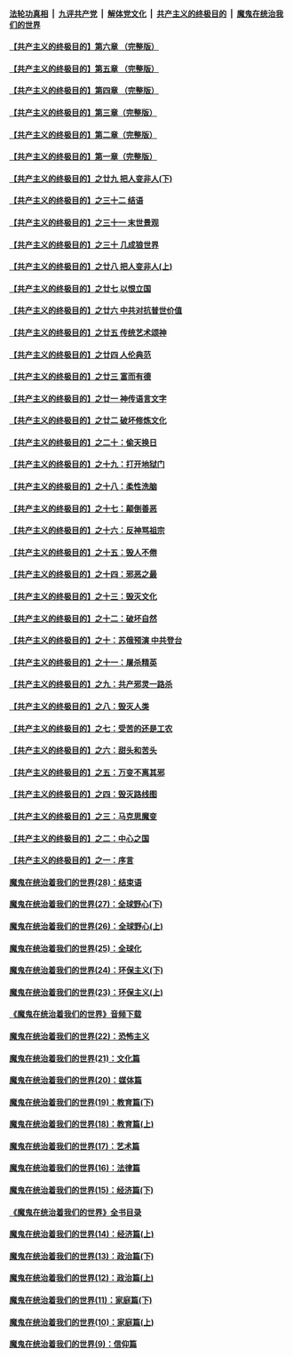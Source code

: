 ####  [法轮功真相](../../../../basic/blob/master/README.md?t=04121001) &nbsp;|&nbsp; [九评共产党](../../../../9ping.md/blob/master/README.md?t=04121001) &nbsp;|&nbsp; [解体党文化](../../../../jtdwh.md/blob/master/README.md?t=04121001)  &nbsp;|&nbsp; [共产主义的终极目的](../../../../gczydzjmd.md/blob/master/README.md?t=04121001) &nbsp;|&nbsp; [魔鬼在统治我们的世界](../../../../mgztzwmdsj.md/blob/master/README.md?t=04121001) 

#### [【共产主义的终极目的】第六章 （完整版）](../pages/nsc422/n11428913.md?t=04121001) 

#### [【共产主义的终极目的】第五章 （完整版）](../pages/nsc422/n11428912.md?t=04121001) 

#### [【共产主义的终极目的】第四章 （完整版）](../pages/nsc422/n11428907.md?t=04121001) 

#### [【共产主义的终极目的】第三章（完整版）](../pages/nsc422/n11428848.md?t=04121001) 

#### [【共产主义的终极目的】第二章（完整版）](../pages/nsc422/n11428831.md?t=04121001) 

#### [【共产主义的终极目的】第一章（完整版）](../pages/nsc422/n11417651.md?t=04121001) 

#### [【共产主义的终极目的】之廿九 把人变非人(下)](../pages/nsc422/n11344140.md?t=04121001) 

#### [【共产主义的终极目的】之三十二 结语](../pages/nsc422/n11360535.md?t=04121001) 

#### [【共产主义的终极目的】之三十一 末世景观](../pages/nsc422/n11351129.md?t=04121001) 

#### [【共产主义的终极目的】之三十 几成狼世界](../pages/nsc422/n11348280.md?t=04121001) 

#### [【共产主义的终极目的】之廿八 把人变非人(上)](../pages/nsc422/n11340492.md?t=04121001) 

#### [【共产主义的终极目的】之廿七 以恨立国](../pages/nsc422/n11336944.md?t=04121001) 

#### [【共产主义的终极目的】之廿六 中共对抗普世价值](../pages/nsc422/n11324785.md?t=04121001) 

#### [【共产主义的终极目的】之廿五 传统艺术颂神](../pages/nsc422/n11296396.md?t=04121001) 

#### [【共产主义的终极目的】之廿四 人伦典范](../pages/nsc422/n11296397.md?t=04121001) 

#### [【共产主义的终极目的】之廿三 富而有德](../pages/nsc422/n11283598.md?t=04121001) 

#### [【共产主义的终极目的】之廿一 神传语言文字](../pages/nsc422/n11263265.md?t=04121001) 

#### [【共产主义的终极目的】之廿二 破坏修炼文化](../pages/nsc422/n11245728.md?t=04121001) 

#### [【共产主义的终极目的】之二十：偷天换日](../pages/nsc422/n11238846.md?t=04121001) 

#### [【共产主义的终极目的】之十九：打开地狱门](../pages/nsc422/n11206376.md?t=04121001) 

#### [【共产主义的终极目的】之十八：柔性洗脑](../pages/nsc422/n11199994.md?t=04121001) 

#### [【共产主义的终极目的】之十七：颠倒善恶](../pages/nsc422/n11179782.md?t=04121001) 

#### [【共产主义的终极目的】之十六：反神骂祖宗](../pages/nsc422/n11166798.md?t=04121001) 

#### [【共产主义的终极目的】之十五：毁人不倦](../pages/nsc422/n11166792.md?t=04121001) 

#### [【共产主义的终极目的】之十四：邪恶之最](../pages/nsc422/n11150249.md?t=04121001) 

#### [【共产主义的终极目的】之十三：毁灭文化](../pages/nsc422/n11135227.md?t=04121001) 

#### [【共产主义的终极目的】之十二：破坏自然](../pages/nsc422/n11135214.md?t=04121001) 

#### [【共产主义的终极目的】之十：苏俄预演 中共登台](../pages/nsc422/n11118424.md?t=04121001) 

#### [【共产主义的终极目的】之十一：屠杀精英](../pages/nsc422/n11118442.md?t=04121001) 

#### [【共产主义的终极目的】之九：共产邪灵一路杀](../pages/nsc422/n11114139.md?t=04121001) 

#### [【共产主义的终极目的】之八：毁灭人类](../pages/nsc422/n11108503.md?t=04121001) 

#### [【共产主义的终极目的】之七：受苦的还是工农](../pages/nsc422/n11101809.md?t=04121001) 

#### [【共产主义的终极目的】之六：甜头和苦头](../pages/nsc422/n11096971.md?t=04121001) 

#### [【共产主义的终极目的】之五：万变不离其邪](../pages/nsc422/n11091285.md?t=04121001) 

#### [【共产主义的终极目的】之四：毁灭路线图](../pages/nsc422/n11086284.md?t=04121001) 

#### [【共产主义的终极目的】之三：马克思魔变](../pages/nsc422/n11061941.md?t=04121001) 

#### [【共产主义的终极目的】之二：中心之国](../pages/nsc422/n11047728.md?t=04121001) 

#### [【共产主义的终极目的】之一：序言](../pages/nsc422/n11086077.md?t=04121001) 

#### [魔鬼在统治着我们的世界(28)：结束语](../pages/nsc422/n10936246.md?t=04121001) 

#### [魔鬼在统治着我们的世界(27)：全球野心(下)](../pages/nsc422/n10928319.md?t=04121001) 

#### [魔鬼在统治着我们的世界(26)：全球野心(上)](../pages/nsc422/n10900318.md?t=04121001) 

#### [魔鬼在统治着我们的世界(25)：全球化](../pages/nsc422/n10788205.md?t=04121001) 

#### [魔鬼在统治着我们的世界(24)：环保主义(下)](../pages/nsc422/n10695307.md?t=04121001) 

#### [魔鬼在统治着我们的世界(23)：环保主义(上)](../pages/nsc422/n10688613.md?t=04121001) 

#### [《魔鬼在统治着我们的世界》音频下载](../pages/nsc422/n10635553.md?t=04121001) 

#### [魔鬼在统治着我们的世界(22)：恐怖主义](../pages/nsc422/n10614727.md?t=04121001) 

#### [魔鬼在统治着我们的世界(21)：文化篇](../pages/nsc422/n10597706.md?t=04121001) 

#### [魔鬼在统治着我们的世界(20)：媒体篇](../pages/nsc422/n10586579.md?t=04121001) 

#### [魔鬼在统治着我们的世界(19)：教育篇(下)](../pages/nsc422/n10564808.md?t=04121001) 

#### [魔鬼在统治着我们的世界(18)：教育篇(上)](../pages/nsc422/n10526970.md?t=04121001) 

#### [魔鬼在统治着我们的世界(17)：艺术篇](../pages/nsc422/n10499093.md?t=04121001) 

#### [魔鬼在统治着我们的世界(16)：法律篇](../pages/nsc422/n10485969.md?t=04121001) 

#### [魔鬼在统治着我们的世界(15)：经济篇(下)](../pages/nsc422/n10469975.md?t=04121001) 

#### [《魔鬼在统治着我们的世界》全书目录](../pages/nsc422/n10464261.md?t=04121001) 

#### [魔鬼在统治着我们的世界(14)：经济篇(上)](../pages/nsc422/n10457370.md?t=04121001) 

#### [魔鬼在统治着我们的世界(13)：政治篇(下)](../pages/nsc422/n10448270.md?t=04121001) 

#### [魔鬼在统治着我们的世界(12)：政治篇(上)](../pages/nsc422/n10444576.md?t=04121001) 

#### [魔鬼在统治着我们的世界(11)：家庭篇(下)](../pages/nsc422/n10440961.md?t=04121001) 

#### [魔鬼在统治着我们的世界(10)：家庭篇(上)](../pages/nsc422/n10435448.md?t=04121001) 

#### [魔鬼在统治着我们的世界(9)：信仰篇](../pages/nsc422/n10432159.md?t=04121001) 

